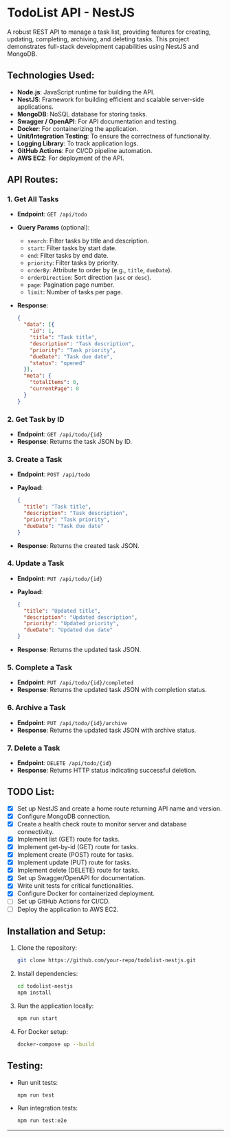 # TodoList API - NestJS

A robust REST API to manage a task list, providing features for creating, updating, completing, archiving, and deleting tasks. This project demonstrates full-stack development capabilities using NestJS and MongoDB.

## Technologies Used:

- **Node.js**: JavaScript runtime for building the API.
- **NestJS**: Framework for building efficient and scalable server-side applications.
- **MongoDB**: NoSQL database for storing tasks.
- **Swagger / OpenAPI**: For API documentation and testing.
- **Docker**: For containerizing the application.
- **Unit/Integration Testing**: To ensure the correctness of functionality.
- **Logging Library**: To track application logs.
- **GitHub Actions**: For CI/CD pipeline automation.
- **AWS EC2**: For deployment of the API.

## API Routes:

### 1. Get All Tasks

- **Endpoint**: `GET /api/todo`
- **Query Params** (optional):
  - `search`: Filter tasks by title and description.
  - `start`: Filter tasks by start date.
  - `end`: Filter tasks by end date.
  - `priority`: Filter tasks by priority.
  - `orderBy`: Attribute to order by (e.g., `title`, `dueDate`).
  - `orderDirection`: Sort direction (`asc` or `desc`).
  - `page`: Pagination page number.
  - `limit`: Number of tasks per page.
- **Response**:
    
    ```json
    {
      "data": [{ 
        "id": 1,
        "title": "Task title",
        "description": "Task description",
        "priority": "Task priority",
        "dueDate": "Task due date",
        "status": "opened"
      }],
      "meta": {
        "totalItems": 0,
        "currentPage": 0
      }
    }
    ```

### 2. Get Task by ID

- **Endpoint**: `GET /api/todo/{id}`
- **Response**: Returns the task JSON by ID.

### 3. Create a Task

- **Endpoint**: `POST /api/todo`
- **Payload**:
    
    ```json
    {
      "title": "Task title",
      "description": "Task description",
      "priority": "Task priority",
      "dueDate": "Task due date"
    }
    ```
- **Response**: Returns the created task JSON.

### 4. Update a Task

- **Endpoint**: `PUT /api/todo/{id}`
- **Payload**:
    
    ```json
    {
      "title": "Updated title",
      "description": "Updated description",
      "priority": "Updated priority",
      "dueDate": "Updated due date"
    }
    ```
- **Response**: Returns the updated task JSON.

### 5. Complete a Task

- **Endpoint**: `PUT /api/todo/{id}/completed`
- **Response**: Returns the updated task JSON with completion status.

### 6. Archive a Task

- **Endpoint**: `PUT /api/todo/{id}/archive`
- **Response**: Returns the updated task JSON with archive status.

### 7. Delete a Task

- **Endpoint**: `DELETE /api/todo/{id}`
- **Response**: Returns HTTP status indicating successful deletion.

## TODO List:

- [X] Set up NestJS and create a home route returning API name and version.
- [X] Configure MongoDB connection.
- [X] Create a health check route to monitor server and database connectivity.
- [X] Implement list (GET) route for tasks.
- [X] Implement get-by-id (GET) route for tasks.
- [X] Implement create (POST) route for tasks.
- [X] Implement update (PUT) route for tasks.
- [X] Implement delete (DELETE) route for tasks.
- [X] Set up Swagger/OpenAPI for documentation.
- [X] Write unit tests for critical functionalities.
- [X] Configure Docker for containerized deployment.
- [ ] Set up GitHub Actions for CI/CD.
- [ ] Deploy the application to AWS EC2.

## Installation and Setup:

1. Clone the repository:
    
    ```bash
    git clone https://github.com/your-repo/todolist-nestjs.git
    ```
    
2. Install dependencies:
    
    ```bash
    cd todolist-nestjs
    npm install
    ```
    
3. Run the application locally:
    
    ```bash
    npm run start
    ```
    
4. For Docker setup:
    
    ```bash
    docker-compose up --build
    ```

## Testing:

- Run unit tests:
    
    ```bash
    npm run test
    ```
    
- Run integration tests:
    
    ```bash
    npm run test:e2e
    ```

---
